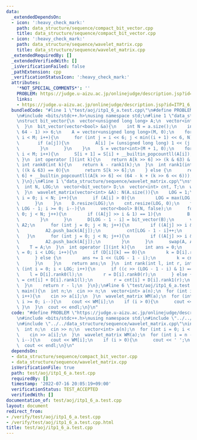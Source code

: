 ```yaml
---
data:
  _extendedDependsOn:
  - icon: ':heavy_check_mark:'
    path: data_structure/sequence/compact_bit_vector.cpp
    title: data_structure/sequence/compact_bit_vector.cpp
  - icon: ':heavy_check_mark:'
    path: data_structure/sequence/wavelet_matrix.cpp
    title: data_structure/sequence/wavelet_matrix.cpp
  _extendedRequiredBy: []
  _extendedVerifiedWith: []
  _isVerificationFailed: false
  _pathExtension: cpp
  _verificationStatusIcon: ':heavy_check_mark:'
  attributes:
    '*NOT_SPECIAL_COMMENTS*': ''
    PROBLEM: https://judge.u-aizu.ac.jp/onlinejudge/description.jsp?id=ITP1_6_A
    links:
    - https://judge.u-aizu.ac.jp/onlinejudge/description.jsp?id=ITP1_6_A
  bundledCode: "#line 1 \"test/aoj/itp1_6_a.test.cpp\"\n#define PROBLEM \"https://judge.u-aizu.ac.jp/onlinejudge/description.jsp?id=ITP1_6_A\"\
    \n#include <bits/stdc++.h>\nusing namespace std;\n#line 1 \"data_structure/sequence/compact_bit_vector.cpp\"\
    \nstruct bit_vector{\n  vector<unsigned long long> A;\n  vector<int> S;\n  bit_vector(){\n\
    \  }\n  bit_vector(vector<bool> &a){\n    int N = a.size();\n    int M = (N +\
    \ 64 - 1) >> 6;\n    A = vector<unsigned long long>(M, 0);\n    for (int i = 0;\
    \ i < M; i++){\n      for (int j = i << 6; j < min((i + 1) << 6, N); j++){\n \
    \       if (a[j]){\n          A[i] |= (unsigned long long) 1 << (j - (i << 6));\n\
    \        }\n      }\n    }\n    S = vector<int>(M + 1, 0);\n    for (int i = 0;\
    \ i < M; i++){\n      S[i + 1] = S[i] + __builtin_popcountll(A[i]);\n    }\n \
    \ }\n  int operator [](int k){\n    return A[k >> 6] >> (k & 63) & 1;\n  }\n \
    \ int rank0(int k){\n    return k - rank1(k);\n  }\n  int rank1(int k){\n    if\
    \ ((k & 63) == 0){\n      return S[k >> 6];\n    } else {\n      return S[k >>\
    \ 6] + __builtin_popcountll(A[k >> 6] << (64 - k + (k >> 6 << 6)));\n    }\n \
    \ }\n};\n#line 1 \"data_structure/sequence/wavelet_matrix.cpp\"\nstruct wavelet_matrix{\n\
    \  int N, LOG;\n  vector<bit_vector> D;\n  vector<int> cnt, T;\n  wavelet_matrix(){\n\
    \  }\n  wavelet_matrix(vector<int> &A): N(A.size()){\n    LOG = 1;\n    for (int\
    \ i = 0; i < N; i++){\n      if (A[i] > 0){\n        LOG = max(LOG, 32 - __builtin_clz(A[i]));\n\
    \      }\n    }\n    D.resize(LOG);\n    cnt.resize(LOG, 0);\n    for (int i =\
    \ LOG - 1; i >= 0; i--){\n      vector<bool> B(N, false);\n      for (int j =\
    \ 0; j < N; j++){\n        if ((A[j] >> i & 1) == 1){\n          B[j] = true;\n\
    \        }\n      }\n      D[LOG - 1 - i] = bit_vector(B);\n      vector<int>\
    \ A2;\n      for (int j = 0; j < N; j++){\n        if ((A[j] >> i & 1) == 0){\n\
    \          A2.push_back(A[j]);\n          cnt[LOG - 1 - i]++;\n        }\n   \
    \   }\n      for (int j = 0; j < N; j++){\n        if ((A[j] >> i & 1) == 1){\n\
    \          A2.push_back(A[j]);\n        }\n      }\n      swap(A, A2);\n    }\n\
    \    T = A;\n  }\n  int operator [](int k){\n    int ans = 0;\n    for (int i\
    \ = 0; i < LOG; i++){\n      if (D[i][k] == 0){\n        k = D[i].rank0(k);\n\
    \      } else {\n        ans += 1 << (LOG - 1 - i);\n        k = cnt[i] + D[i].rank1(k);\n\
    \      }\n    }\n    return ans;\n  }\n  int rank(int l, int r, int c){\n    for\
    \ (int i = 0; i < LOG; i++){\n      if ((c >> (LOG - 1 - i) & 1) == 0){\n    \
    \    l = D[i].rank0(l);\n        r = D[i].rank0(r);\n      } else {\n        l\
    \ = cnt[i] + D[i].rank1(l);\n        r = cnt[i] + D[i].rank1(r);\n      }\n  \
    \  }\n    return r - l;\n  }\n};\n#line 6 \"test/aoj/itp1_6_a.test.cpp\"\nint\
    \ main(){\n  int n;\n  cin >> n;\n  vector<int> a(n);\n  for (int i = 0; i < n;\
    \ i++){\n    cin >> a[i];\n  }\n  wavelet_matrix WM(a);\n  for (int i = n - 1;\
    \ i >= 0; i--){\n    cout << WM[i];\n    if (i > 0){\n      cout << ' ';\n   \
    \ }\n  }\n  cout << endl;\n}\n"
  code: "#define PROBLEM \"https://judge.u-aizu.ac.jp/onlinejudge/description.jsp?id=ITP1_6_A\"\
    \n#include <bits/stdc++.h>\nusing namespace std;\n#include \"../../data_structure/sequence/compact_bit_vector.cpp\"\
    \n#include \"../../data_structure/sequence/wavelet_matrix.cpp\"\nint main(){\n\
    \  int n;\n  cin >> n;\n  vector<int> a(n);\n  for (int i = 0; i < n; i++){\n\
    \    cin >> a[i];\n  }\n  wavelet_matrix WM(a);\n  for (int i = n - 1; i >= 0;\
    \ i--){\n    cout << WM[i];\n    if (i > 0){\n      cout << ' ';\n    }\n  }\n\
    \  cout << endl;\n}\n"
  dependsOn:
  - data_structure/sequence/compact_bit_vector.cpp
  - data_structure/sequence/wavelet_matrix.cpp
  isVerificationFile: true
  path: test/aoj/itp1_6_a.test.cpp
  requiredBy: []
  timestamp: '2022-07-16 20:05:19+09:00'
  verificationStatus: TEST_ACCEPTED
  verifiedWith: []
documentation_of: test/aoj/itp1_6_a.test.cpp
layout: document
redirect_from:
- /verify/test/aoj/itp1_6_a.test.cpp
- /verify/test/aoj/itp1_6_a.test.cpp.html
title: test/aoj/itp1_6_a.test.cpp
---
```

